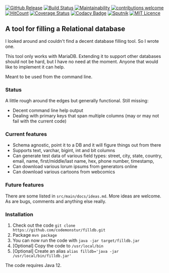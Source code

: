 
[![GitHub Release](https://img.shields.io/github/release/codemonstur/filldb.svg)](https://github.com/codemonstur/filldb/releases) 
[![Build Status](https://travis-ci.org/codemonstur/filldb.svg?branch=master)](https://travis-ci.org/codemonstur/filldb)
[![Maintainability](https://api.codeclimate.com/v1/badges/63924c44946973cb37f8/maintainability)](https://codeclimate.com/github/codemonstur/filldb/maintainability)
[![contributions welcome](https://img.shields.io/badge/contributions-welcome-brightgreen.svg?style=flat)](https://github.com/dwyl/esta/issues)
[![HitCount](http://hits.dwyl.com/codemonstur/filldb.svg)](http://hits.dwyl.com/codemonstur/filldb)
[![Coverage Status](https://coveralls.io/repos/github/codemonstur/filldb/badge.svg?branch=master)](https://coveralls.io/github/codemonstur/filldb?branch=master)
[![Codacy Badge](https://api.codacy.com/project/badge/Grade/813d8482256b4ed88e2ff1018d53f06e)](https://www.codacy.com/app/codemonstur/filldb)
[![Sputnik](https://sputnik.ci/conf/badge)](https://sputnik.ci/app#/builds/codemonstur/filldb)
[![MIT Licence](https://badges.frapsoft.com/os/mit/mit.svg?v=103)](https://opensource.org/licenses/mit-license.php)

## A tool for filling a Relational database

I looked around and couldn't find a decent database filling tool.
So I wrote one.

This tool only works with MariaDB.
Extending it to support other databases should not be hard, but I have no need at the moment.
Anyone that would like to implement it can help.

Meant to be used from the command line.

### Status

A little rough around the edges but generally functional.
Still missing:
- Decent command line help output
- Dealing with primary keys that span multiple columns (may or may not fail with the current code)

### Current features

- Schema agnostic, point it to a DB and it will figure things out from there
- Supports text, varchar, bigint, int and bit columns
- Can generate test data of various field types:
  street, city, state, country, email, name, first/middle/last name, hex, 
  phone number, timestamp, 
- Can download various lorum ipsums from generators online
- Can download various cartoons from webcomics


### Future features

There are some listed in `src/main/docs/ideas.md`.
More ideas are welcome.
As are bugs, comments and anything else really.

### Installation

1. Check out the code `git clone https://github.com/codemonstur/filldb.git`
2. Package `mvn package`
3. You can now run the code with `java -jar target/filldb.jar`
4. \[Optional] Copy the code to `/usr/local/bin`
5. \[Optional] Create an alias `alias filldb='java -jar /usr/local/bin/filldb.jar'`

The code requires Java 12.
